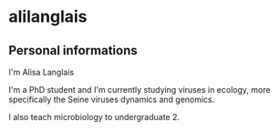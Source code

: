 # alilanglais
## Personal informations

I'm Alisa Langlais

I'm a PhD student and I'm currently studying viruses in ecology, more specifically the Seine viruses dynamics and genomics.

I also teach microbiology to undergraduate 2. 
